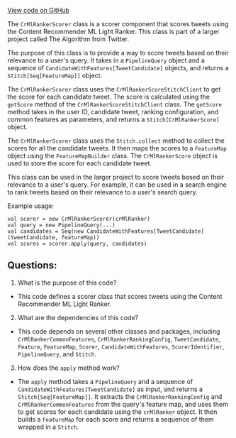 [View code on GitHub](https://github.com/misbahsy/the-algorithm/product-mixer/component-library/src/main/scala/com/twitter/product_mixer/component_library/scorer/cr_ml_ranker/CrMlRankerScorer.scala)

The `CrMlRankerScorer` class is a scorer component that scores tweets using the Content Recommender ML Light Ranker. This class is part of a larger project called The Algorithm from Twitter. 

The purpose of this class is to provide a way to score tweets based on their relevance to a user's query. It takes in a `PipelineQuery` object and a sequence of `CandidateWithFeatures[TweetCandidate]` objects, and returns a `Stitch[Seq[FeatureMap]]` object. 

The `CrMlRankerScorer` class uses the `CrMlRankerScoreStitchClient` to get the score for each candidate tweet. The score is calculated using the `getScore` method of the `CrMlRankerScoreStitchClient` class. The `getScore` method takes in the user ID, candidate tweet, ranking configuration, and common features as parameters, and returns a `Stitch[CrMlRankerScore]` object. 

The `CrMlRankerScorer` class uses the `Stitch.collect` method to collect the scores for all the candidate tweets. It then maps the scores to a `FeatureMap` object using the `FeatureMapBuilder` class. The `CrMlRankerScore` object is used to store the score for each candidate tweet.

This class can be used in the larger project to score tweets based on their relevance to a user's query. For example, it can be used in a search engine to rank tweets based on their relevance to a user's search query. 

Example usage:

```
val scorer = new CrMlRankerScorer(crMlRanker)
val query = new PipelineQuery(...)
val candidates = Seq(new CandidateWithFeatures[TweetCandidate](tweetCandidate, featureMap))
val scores = scorer.apply(query, candidates)
```
## Questions: 
 1. What is the purpose of this code?
- This code defines a scorer class that scores tweets using the Content Recommender ML Light Ranker.

2. What are the dependencies of this code?
- This code depends on several other classes and packages, including `CrMlRankerCommonFeatures`, `CrMlRankerRankingConfig`, `TweetCandidate`, `Feature`, `FeatureMap`, `Scorer`, `CandidateWithFeatures`, `ScorerIdentifier`, `PipelineQuery`, and `Stitch`.

3. How does the `apply` method work?
- The `apply` method takes a `PipelineQuery` and a sequence of `CandidateWithFeatures[TweetCandidate]` as input, and returns a `Stitch[Seq[FeatureMap]]`. It extracts the `CrMlRankerRankingConfig` and `CrMlRankerCommonFeatures` from the query's feature map, and uses them to get scores for each candidate using the `crMlRanker` object. It then builds a `FeatureMap` for each score and returns a sequence of them wrapped in a `Stitch`.